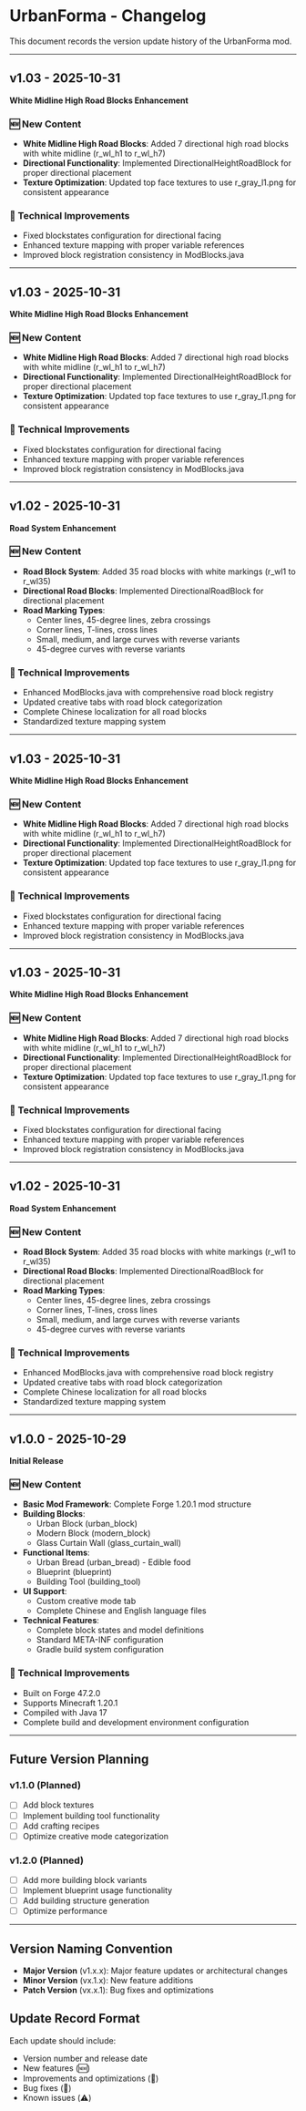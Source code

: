 # UrbanForma - Changelog

This document records the version update history of the UrbanForma mod.

---

## v1.03 - 2025-10-31
**White Midline High Road Blocks Enhancement**

### 🆕 New Content
- **White Midline High Road Blocks**: Added 7 directional high road blocks with white midline (r_wl_h1 to r_wl_h7)
- **Directional Functionality**: Implemented DirectionalHeightRoadBlock for proper directional placement
- **Texture Optimization**: Updated top face textures to use r_gray_l1.png for consistent appearance

### 🔧 Technical Improvements
- Fixed blockstates configuration for directional facing
- Enhanced texture mapping with proper variable references
- Improved block registration consistency in ModBlocks.java

---

## v1.03 - 2025-10-31
**White Midline High Road Blocks Enhancement**

### 🆕 New Content
- **White Midline High Road Blocks**: Added 7 directional high road blocks with white midline (r_wl_h1 to r_wl_h7)
- **Directional Functionality**: Implemented DirectionalHeightRoadBlock for proper directional placement
- **Texture Optimization**: Updated top face textures to use r_gray_l1.png for consistent appearance

### 🔧 Technical Improvements
- Fixed blockstates configuration for directional facing
- Enhanced texture mapping with proper variable references
- Improved block registration consistency in ModBlocks.java

---

## v1.02 - 2025-10-31
**Road System Enhancement**

### 🆕 New Content
- **Road Block System**: Added 35 road blocks with white markings (r_wl1 to r_wl35)
- **Directional Road Blocks**: Implemented DirectionalRoadBlock for directional placement
- **Road Marking Types**:
  - Center lines, 45-degree lines, zebra crossings
  - Corner lines, T-lines, cross lines
  - Small, medium, and large curves with reverse variants
  - 45-degree curves with reverse variants

### 🔧 Technical Improvements
- Enhanced ModBlocks.java with comprehensive road block registry
- Updated creative tabs with road block categorization
- Complete Chinese localization for all road blocks
- Standardized texture mapping system

---

## v1.03 - 2025-10-31
**White Midline High Road Blocks Enhancement**

### 🆕 New Content
- **White Midline High Road Blocks**: Added 7 directional high road blocks with white midline (r_wl_h1 to r_wl_h7)
- **Directional Functionality**: Implemented DirectionalHeightRoadBlock for proper directional placement
- **Texture Optimization**: Updated top face textures to use r_gray_l1.png for consistent appearance

### 🔧 Technical Improvements
- Fixed blockstates configuration for directional facing
- Enhanced texture mapping with proper variable references
- Improved block registration consistency in ModBlocks.java

---

## v1.03 - 2025-10-31
**White Midline High Road Blocks Enhancement**

### 🆕 New Content
- **White Midline High Road Blocks**: Added 7 directional high road blocks with white midline (r_wl_h1 to r_wl_h7)
- **Directional Functionality**: Implemented DirectionalHeightRoadBlock for proper directional placement
- **Texture Optimization**: Updated top face textures to use r_gray_l1.png for consistent appearance

### 🔧 Technical Improvements
- Fixed blockstates configuration for directional facing
- Enhanced texture mapping with proper variable references
- Improved block registration consistency in ModBlocks.java

---

## v1.02 - 2025-10-31
**Road System Enhancement**

### 🆕 New Content
- **Road Block System**: Added 35 road blocks with white markings (r_wl1 to r_wl35)
- **Directional Road Blocks**: Implemented DirectionalRoadBlock for directional placement
- **Road Marking Types**:
  - Center lines, 45-degree lines, zebra crossings
  - Corner lines, T-lines, cross lines
  - Small, medium, and large curves with reverse variants
  - 45-degree curves with reverse variants

### 🔧 Technical Improvements
- Enhanced ModBlocks.java with comprehensive road block registry
- Updated creative tabs with road block categorization
- Complete Chinese localization for all road blocks
- Standardized texture mapping system

---

## v1.0.0 - 2025-10-29
**Initial Release**

### 🆕 New Content
- **Basic Mod Framework**: Complete Forge 1.20.1 mod structure
- **Building Blocks**:
  - Urban Block (urban_block)
  - Modern Block (modern_block) 
  - Glass Curtain Wall (glass_curtain_wall)
- **Functional Items**:
  - Urban Bread (urban_bread) - Edible food
  - Blueprint (blueprint)
  - Building Tool (building_tool)
- **UI Support**:
  - Custom creative mode tab
  - Complete Chinese and English language files
- **Technical Features**:
  - Complete block states and model definitions
  - Standard META-INF configuration
  - Gradle build system configuration

### 🔧 Technical Improvements
- Built on Forge 47.2.0
- Supports Minecraft 1.20.1
- Compiled with Java 17
- Complete build and development environment configuration

---

## Future Version Planning

### v1.1.0 (Planned)
- [ ] Add block textures
- [ ] Implement building tool functionality
- [ ] Add crafting recipes
- [ ] Optimize creative mode categorization

### v1.2.0 (Planned)  
- [ ] Add more building block variants
- [ ] Implement blueprint usage functionality
- [ ] Add building structure generation
- [ ] Optimize performance

---

## Version Naming Convention
- **Major Version** (v1.x.x): Major feature updates or architectural changes
- **Minor Version** (vx.1.x): New feature additions
- **Patch Version** (vx.x.1): Bug fixes and optimizations

## Update Record Format
Each update should include:
- Version number and release date
- New features (🆕)
- Improvements and optimizations (🔧)  
- Bug fixes (🐛)
- Known issues (⚠️)